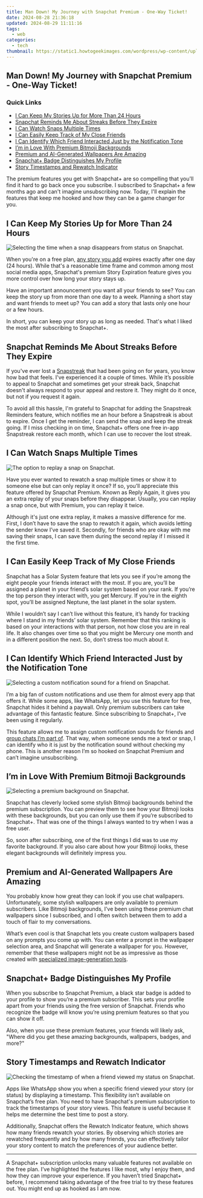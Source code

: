 ```yaml
---
title: Man Down! My Journey with Snapchat Premium - One-Way Ticket!
date: 2024-08-28 21:36:18
updated: 2024-08-29 11:11:16
tags:
  - web
categories:
  - tech
thumbnail: https://static1.howtogeekimages.com/wordpress/wp-content/uploads/2024/06/3d-snapchat-logo-coming-out-of-a-phone-screen.jpg
---
```


## Man Down! My Journey with Snapchat Premium - One-Way Ticket!

### Quick Links

* [I Can Keep My Stories Up for More Than 24 Hours](https://on-screen-recording.techidaily.com/top-solutions-for-roblox-wont-open-latest-techniques-tips-and-tricks-2022-edition/)
* [Snapchat Reminds Me About Streaks Before They Expire](https://video-screen-grab.techidaily.com/new-ultimate-tips-adobe-presenter-video-recording-for-2024/)
* [I Can Watch Snaps Multiple Times](https://instagram-video-recordings.techidaily.com/new-in-2024-the-shadowed-observers-playbook-engaging-with-instagram-stories-anonymously-free/)
* [I Can Easily Keep Track of My Close Friends](https://extra-resources.techidaily.com/evaluating-digital-stabilization-practicality-over-pixels/)
* [I Can Identify Which Friend Interacted Just by the Notification Tone](https://youtube-zero.techidaily.com/approved-the-art-of-youtube-editing-a-compreenasive-guidebook/)
* [I’m in Love With Premium Bitmoji Backgrounds](https://sim-unlock.techidaily.com/in-2024-how-to-check-if-your-infinix-smart-8-is-unlocked-by-drfone-android/)
* [Premium and AI-Generated Wallpapers Are Amazing](https://facebook-clips.techidaily.com/new-2024-approved-the-enigma-of-missing-video-suggestions-in-your-feed/)
* [Snapchat+ Badge Distinguishes My Profile](https://visual-screen-recording.techidaily.com/updated-optimal-settings-for-recording-movs-on-windows-11-systems-for-2024/)
* [Story Timestamps and Rewatch Indicator](https://facebook-record-videos.techidaily.com/new-instant-guide-photos-to-powerful-youtube-channel-thumbnails-in-a-flash/)

 The premium features you get with Snapchat+ are so compelling that you'll find it hard to go back once you subscribe. I subscribed to Snapchat+ a few months ago and can't imagine unsubscribing now. Today, I'll explain the features that keep me hooked and how they can be a game changer for you.

##  I Can Keep My Stories Up for More Than 24 Hours

![Selecting the time when a snap disappears from status on Snapchat.](https://static1.howtogeekimages.com/wordpress/wp-content/uploads/2024/08/2-selecting-the-time-when-a-snap-disappears-from-status-on-snapchat.jpg) 

 When you're on a free plan, [any story you add](https://techidaily.com/update-your-drivers-with-device-manager-on-windows-10-by-drivereasy-guide/) expires exactly after one day (24 hours). While that's a reasonable time frame and common among most social media apps, Snapchat's premium Story Expiration feature gives you more control over how long your story stays up.

 Have an important announcement you want all your friends to see? You can keep the story up from more than one day to a week. Planning a short stay and want friends to meet up? You can add a story that lasts only one hour or a few hours.

 In short, you can keep your story up as long as needed. That's what I liked the most after subscribing to Snapchat+.

##  Snapchat Reminds Me About Streaks Before They Expire

 If you've ever lost a [Snapstreak](https://tech-haven.techidaily.com/mastering-corporate-communication-with-gpt/) that had been going on for years, you know how bad that feels. I've experienced it a couple of times. While it’s possible to appeal to Snapchat and sometimes get your streak back, Snapchat doesn't always respond to your appeal and restore it. They might do it once, but not if you request it again.

 To avoid all this hassle, I'm grateful to Snapchat for adding the Snapstreak Reminders feature, which notifies me an hour before a Snapstreak is about to expire. Once I get the reminder, I can send the snap and keep the streak going. If I miss checking in on time, Snapchat+ offers one free in-app Snapstreak restore each month, which I can use to recover the lost streak.

##  I Can Watch Snaps Multiple Times

![The option to replay a snap on Snapchat.](https://static1.howtogeekimages.com/wordpress/wp-content/uploads/2024/08/4-the-option-to-replay-a-snap-on-snapchat.jpg) 

 Have you ever wanted to rewatch a snap multiple times or show it to someone else but can only replay it once? If so, you’ll appreciate this feature offered by Snapchat Premium. Known as Reply Again, it gives you an extra replay of your snaps before they disappear. Usually, you can replay a snap once, but with Premium, you can replay it twice.

 Although it's just one extra replay, it makes a massive difference for me. First, I don’t have to save the snap to rewatch it again, which avoids letting the sender know I’ve saved it. Secondly, for friends who are okay with me saving their snaps, I can save them during the second replay if I missed it the first time.

##  I Can Easily Keep Track of My Close Friends

 Snapchat has a Solar System feature that lets you see if you’re among the eight people your friends interact with the most. If you are, you’ll be assigned a planet in your friend’s solar system based on your rank. If you’re the top person they interact with, you get Mercury. If you’re in the eighth spot, you’ll be assigned Neptune, the last planet in the solar system.

 While I wouldn’t say I can’t live without this feature, it’s handy for tracking where I stand in my friends’ solar system. Remember that this ranking is based on your interactions with that person, not how close you are in real life. It also changes over time so that you might be Mercury one month and in a different position the next. So, don’t stress too much about it.

##  I Can Identify Which Friend Interacted Just by the Notification Tone

![Selecting a custom notification sound for a friend on Snapchat.](https://static1.howtogeekimages.com/wordpress/wp-content/uploads/2024/08/3-selecting-a-custom-notification-sound-for-a-friend-on-snapchat.jpg) 

 I’m a big fan of custom notifications and use them for almost every app that offers it. While some apps, like WhatsApp, let you use this feature for free, Snapchat hides it behind a paywall. Only premium subscribers can take advantage of this fantastic feature. Since subscribing to Snapchat+, I’ve been using it regularly.

 This feature allows me to assign custom notification sounds for friends and [group chats I’m part of](https://some-tips.techidaily.com/unlocking-vlcs-full-potential-for-transforming-mp4-and-various-formats-for-2024/). That way, when someone sends me a text or snap, I can identify who it is just by the notification sound without checking my phone. This is another reason I’m so hooked on Snapchat Premium and can’t imagine unsubscribing.

##  I’m in Love With Premium Bitmoji Backgrounds

![Selecting a premium background on Snapchat.](https://static1.howtogeekimages.com/wordpress/wp-content/uploads/2024/08/5-selecting-a-premium-background-on-snapchat.jpg) 

 Snapchat has cleverly locked some stylish Bitmoji backgrounds behind the premium subscription. You can preview them to see how your Bitmoji looks with these backgrounds, but you can only use them if you’re subscribed to Snapchat+. That was one of the things I always wanted to try when I was a free user.

 So, soon after subscribing, one of the first things I did was to use my favorite background. If you also care about how your Bitmoji looks, these elegant backgrounds will definitely impress you.

##  Premium and AI-Generated Wallpapers Are Amazing

 You probably know how great they can look if you use chat wallpapers. Unfortunately, some stylish wallpapers are only available to premium subscribers. Like Bitmoji backgrounds, I’ve been using these premium chat wallpapers since I subscribed, and I often switch between them to add a touch of flair to my conversations.

 What’s even cool is that Snapchat lets you create custom wallpapers based on any prompts you come up with. You can enter a prompt in the wallpaper selection area, and Snapchat will generate a wallpaper for you. However, remember that these wallpapers might not be as impressive as those created with [specialized image-generation tools](https://win11.techidaily.com/navigate-to-public-ip-using-windows-command-window/).

##  Snapchat+ Badge Distinguishes My Profile

 When you subscribe to Snapchat Premium, a black star badge is added to your profile to show you’re a premium subscriber. This sets your profile apart from your friends using the free version of Snapchat. Friends who recognize the badge will know you’re using premium features so that you can show it off.

 Also, when you use these premium features, your friends will likely ask, "Where did you get these amazing backgrounds, wallpapers, badges, and more?"

##  Story Timestamps and Rewatch Indicator

![Checking the timestamp of when a friend viewed my status on Snapchat.](https://static1.howtogeekimages.com/wordpress/wp-content/uploads/2024/08/1-checking-the-timestamp-of-when-a-friend-viewed-my-status-on-snapchat.jpg) 

 Apps like WhatsApp show you when a specific friend viewed your story (or status) by displaying a timestamp. This flexibility isn’t available on Snapchat’s free plan. You need to have Snapchat's premium subscription to track the timestamps of your story views. This feature is useful because it helps me determine the best time to post a story.

 Additionally, Snapchat offers the Rewatch Indicator feature, which shows how many friends rewatch your stories. By observing which stories are rewatched frequently and by how many friends, you can effectively tailor your story content to match the preferences of your audience better.

---

 A Snapchat+ subscription unlocks many valuable features not available on the free plan. I’ve highlighted the features I like most, why I enjoy them, and how they can improve your experience. If you haven’t tried Snapchat+ before, I recommend taking advantage of the free trial to try these features out. You might end up as hooked as I am now.

<ins class="adsbygoogle"
     style="display:block"
     data-ad-format="autorelaxed"
     data-ad-client="ca-pub-7571918770474297"
     data-ad-slot="1223367746"></ins>



<ins class="adsbygoogle"
     style="display:block"
     data-ad-client="ca-pub-7571918770474297"
     data-ad-slot="8358498916"
     data-ad-format="auto"
     data-full-width-responsive="true"></ins>
